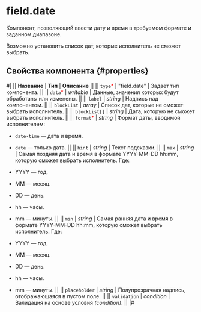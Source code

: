 # field.date

Компонент, позволяющий ввести дату и время в требуемом формате и заданном диапазоне.

Возможно установить список дат, которые исполнитель не сможет выбрать.

## Свойства компонента {#properties}

#|
|| **Название** | **Тип** | **Описание** ||
|| `type`<span style="color: red">\*</span> | "field.date" | Задает тип компонента. ||
|| `data`<span style="color: red">\*</span> | _writable_ | Данные, значения которых будут обработаны или изменены. ||
|| `label` | _string_ | Надпись над компонентом. ||
|| `blockList` | _array_ | Список дат, которые не сможет выбрать исполнитель. ||
|| `blockList[]` | _string_ | Дата, которую не сможет выбрать исполнитель. ||
|| `format`<span style="color: red">\*</span> | _string_ | Формат даты, вводимой исполнителем:

- `date-time` — дата и время.
- `date` — только дата.
  ||
  || `hint` | _string_ | Текст подсказки. ||
  || `max` | _string_ | Самая поздняя дата и время в формате YYYY-MM-DD hh:mm, которую сможет выбрать исполнитель. Где:

- YYYY — год.
- MM — месяц.
- DD — день.
- hh — часы.
- mm — минуты.
  ||
  || `min` | _string_ | Самая ранняя дата и время в формате YYYY-MM-DD hh:mm, которую сможет выбрать исполнитель. Где:

- YYYY — год.
- MM — месяц.
- DD — день.
- hh — часы.
- mm — минуты.
  ||
  || `placeholder` | _string_ | Полупрозрачная надпись, отображающаяся в пустом поле. ||
  || `validation` | _condition_ | Валидация на основе условия _(condition)_. ||
  |#
